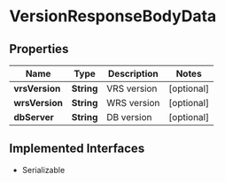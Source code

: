 

# VersionResponseBodyData


## Properties

Name | Type | Description | Notes
------------ | ------------- | ------------- | -------------
**vrsVersion** | **String** | VRS version |  [optional]
**wrsVersion** | **String** | WRS version |  [optional]
**dbServer** | **String** | DB version |  [optional]


## Implemented Interfaces

* Serializable


